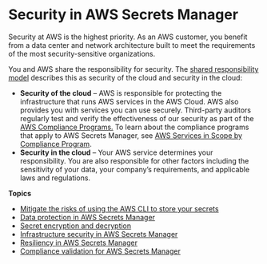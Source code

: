 # Security in AWS Secrets Manager<a name="security"></a>

Security at AWS is the highest priority\. As an AWS customer, you benefit from a data center and network architecture built to meet the requirements of the most security\-sensitive organizations\. 

You and AWS share the responsibility for security\. The [shared responsibility model](https://aws.amazon.com/compliance/shared-responsibility-model/) describes this as security of the cloud and security in the cloud: 
+ **Security of the cloud** – AWS is responsible for protecting the infrastructure that runs AWS services in the AWS Cloud\. AWS also provides you with services you can use securely\. Third\-party auditors regularly test and verify the effectiveness of our security as part of the [AWS Compliance Programs\.](https://aws.amazon.com/compliance/programs/) To learn about the compliance programs that apply to AWS Secrets Manager, see [AWS Services in Scope by Compliance Program](https://aws.amazon.com/compliance/services-in-scope/)\. 
+ **Security in the cloud** – Your AWS service determines your responsibility\. You are also responsible for other factors including the sensitivity of your data, your company’s requirements, and applicable laws and regulations\. 

**Topics**
+ [Mitigate the risks of using the AWS CLI to store your secrets](security_cli-exposure-risks.md)
+ [Data protection in AWS Secrets Manager](data-protection.md)
+ [Secret encryption and decryption](security-encryption.md)
+ [Infrastructure security in AWS Secrets Manager](infrastructure-security.md)
+ [Resiliency in AWS Secrets Manager](disaster-recovery-resiliency.md)
+ [Compliance validation for AWS Secrets Manager](secretsmanager-compliance.md)